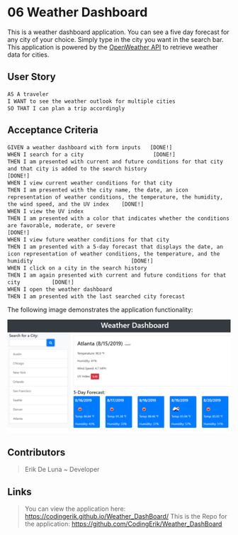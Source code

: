 # 06 Weather Dashboard

This is a weather dashboard application. You can see a five day forecast for any city of your choice.
Simply type in the city you want in the search bar. This application is powered by the [OpenWeather API](https://openweathermap.org/api) to retrieve weather data for cities.

## User Story

```
AS A traveler
I WANT to see the weather outlook for multiple cities
SO THAT I can plan a trip accordingly
```

## Acceptance Criteria

```
GIVEN a weather dashboard with form inputs   [DONE!]
WHEN I search for a city                      [DONE!]
THEN I am presented with current and future conditions for that city and that city is added to the search history                               [DONE!]
WHEN I view current weather conditions for that city   
THEN I am presented with the city name, the date, an icon representation of weather conditions, the temperature, the humidity, the wind speed, and the UV index    [DONE!]
WHEN I view the UV index
THEN I am presented with a color that indicates whether the conditions are favorable, moderate, or severe                                                               [DONE!]
WHEN I view future weather conditions for that city
THEN I am presented with a 5-day forecast that displays the date, an icon representation of weather conditions, the temperature, and the humidity                               [DONE!]
WHEN I click on a city in the search history                                
THEN I am again presented with current and future conditions for that city          [DONE!]
WHEN I open the weather dashboard
THEN I am presented with the last searched city forecast
```

The following image demonstrates the application functionality:

![weather dashboard demo](./Assets/06-server-side-apis-homework-demo.png)

## Contributors

> Erik De Luna ~ Developer 

## Links

> You can view the application here: https://codingerik.github.io/Weather_DashBoard/
> This is the Repo for the application: https://github.com/CodingErik/Weather_DashBoard
